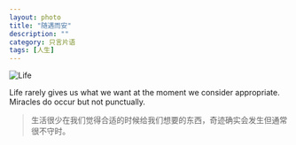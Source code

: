 ```yaml
---
layout: photo
title: "随遇而安"
description: ""
category: 只言片语
tags: [人生]
---
```



![Life](http://m1.img.srcdd.com/farm5/d/2014/0107/15/1732EAF028FDD7AC4357E08613F67AFB_B1280_1280_500_339.jpeg "Life is fair")

Life rarely gives us what we want at the moment we consider appropriate. Miracles do occur but not punctually.

>生活很少在我们觉得合适的时候给我们想要的东西，奇迹确实会发生但通常很不守时。